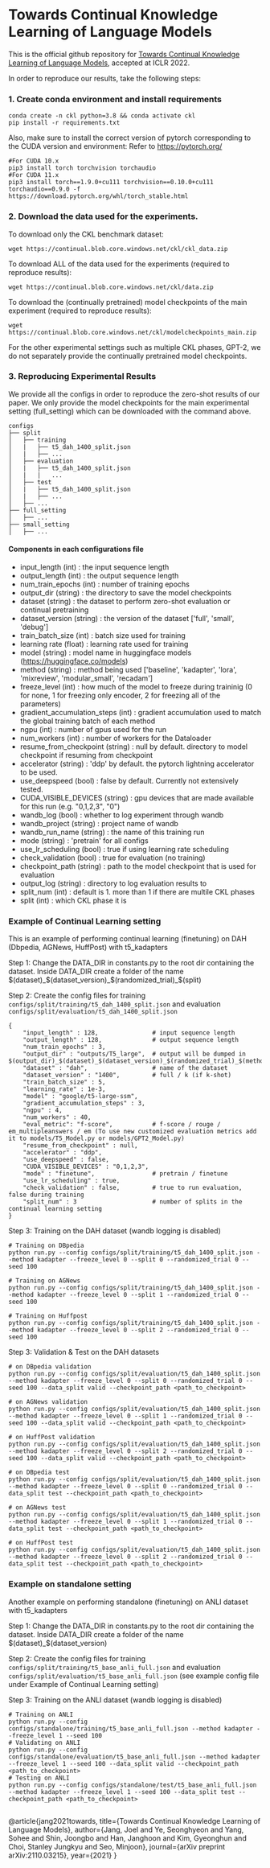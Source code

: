 # Towards Continual Knowledge Learning of Language Models

This is the official github repository for [Towards Continual Knowledge Learning of Language Models](https://arxiv.org/abs/2110.03215), accepted at ICLR 2022.

In order to reproduce our results, take the following steps:
### 1. Create conda environment and install requirements
```
conda create -n ckl python=3.8 && conda activate ckl
pip install -r requirements.txt
```

Also, make sure to install the correct version of pytorch corresponding to the CUDA version and environment:
Refer to https://pytorch.org/
```
#For CUDA 10.x
pip3 install torch torchvision torchaudio
#For CUDA 11.x
pip3 install torch==1.9.0+cu111 torchvision==0.10.0+cu111 torchaudio==0.9.0 -f https://download.pytorch.org/whl/torch_stable.html
```

### 2. Download the data used for the experiments.
To download only the CKL benchmark dataset:
```
wget https://continual.blob.core.windows.net/ckl/ckl_data.zip
```

To download ALL of the data used for the experiments (required to reproduce results):
```
wget https://continual.blob.core.windows.net/ckl/data.zip
```

To download the (continually pretrained) model checkpoints of the main experiment (required to reproduce results):
```
wget https://continual.blob.core.windows.net/ckl/modelcheckpoints_main.zip
```

For the other experimental settings such as multiple CKL phases, GPT-2, we do not separately provide the continually pretrained model checkpoints.

### 3. Reproducing Experimental Results
We provide all the configs in order to reproduce the zero-shot results of our paper. We only provide the model checkpoints for the main experimental setting (full_setting) which can be downloaded with the command above.

    configs
    ├── split
    │   ├── training
    │   |   ├── t5_dah_1400_split.json
    │   |   ├── ...    
    │   ├── evaluation
    │   |   ├── t5_dah_1400_split.json
    │   |   |   ...
    │   ├── test
    │   |   ├── t5_dah_1400_split.json
    │   |   ├── ...
    │   ├── ...
    ├── full_setting
    │   ├── ...
    ├── small_setting
    │   ├── ...             

#### Components in each configurations file
- input_length (int) : the input sequence length
- output_length (int) : the output sequence length
- num_train_epochs (int) : number of training epochs 
- output_dir (string) : the directory to save the model checkpoints
- dataset (string) : the dataset to perform zero-shot evaluation or continual pretraining
- dataset_version (string) : the version of the dataset ['full', 'small', 'debug']
- train_batch_size (int) : batch size used for training
- learning rate (float) : learning rate used for training
- model (string) : model name in huggingface models (https://huggingface.co/models)
- method (string) : method being used ['baseline', 'kadapter', 'lora', 'mixreview', 'modular_small', 'recadam']
- freeze_level (int) : how much of the model to freeze during traininig (0 for none, 1 for freezing only encoder, 2 for freezing all of the parameters)
- gradient_accumulation_steps (int) : gradient accumulation used to match the global training batch of each method
- ngpu (int) : number of gpus used for the run
- num_workers (int) : number of workers for the Dataloader
- resume_from_checkpoint (string) : null by default. directory to model checkpoint if resuming from checkpoint
- accelerator (string) : 'ddp' by default. the pytorch lightning accelerator to be used. 
- use_deepspeed (bool) : false by default. Currently not extensively tested.
- CUDA_VISIBLE_DEVICES (string) : gpu devices that are made available for this run (e.g. "0,1,2,3", "0")
- wandb_log (bool) : whether to log experiment through wandb
- wandb_project (string) : project name of wandb
- wandb_run_name (string) : the name of this training run
- mode (string) : 'pretrain' for all configs
- use_lr_scheduling (bool) : true if using learning rate scheduling
- check_validation (bool) : true for evaluation (no training)
- checkpoint_path (string) : path to the model checkpoint that is used for evaluation
- output_log (string) : directory to log evaluation results to
- split_num (int) : default is 1. more than 1 if there are multile CKL phases
- split (int) : which CKL phase it is

### Example of Continual Learning setting 
This is an example of performing continual learning (finetuning) on DAH (Dbpedia, AGNews, HuffPost) with t5_kadapters

Step 1: Change the DATA_DIR in constants.py to the root dir containing the dataset. Inside DATA_DIR create a folder of the name $(dataset)_$(dataset_version)_$(randomized_trial)_$(split)

Step 2: Create the config files for training `configs/split/training/t5_dah_1400_split.json` and evaluation `configs/split/evaluation/t5_dah_1400_split.json`

```
{
    "input_length" : 128,               # input sequence length
    "output_length" : 128,              # output sequence length
    "num_train_epochs" : 3,
    "output_dir" : "outputs/T5_large",  # output will be dumped in $(output_dir)_$(dataset)_$(dataset_version)_$(randomized_trial)_$(method)_freeze_$(freeze_level)_seed_$(seed)_split$(split)
    "dataset" : "dah",                  # name of the dataset
    "dataset_version" : "1400",         # full / k (if k-shot)
    "train_batch_size" : 5,
    "learning_rate" : 1e-3,
    "model" : "google/t5-large-ssm",
    "gradient_accumulation_steps" : 3,
    "ngpu" : 4,
    "num_workers" : 40,
    "eval_metric": "f-score",           # f-score / rouge / em_multipleanswers / em (To use new customized evaluation metrics add it to models/T5_Model.py or models/GPT2_Model.py)
    "resume_from_checkpoint" : null,
    "accelerator" : "ddp",
    "use_deepspeed" : false,
    "CUDA_VISIBLE_DEVICES" : "0,1,2,3",
    "mode" : "finetune",                # pretrain / finetune 
    "use_lr_scheduling" : true,
    "check_validation" : false,         # true to run evaluation, false during training
    "split_num" : 3                     # number of splits in the continual learning setting 
}
```

Step 3: Training on the DAH dataset (wandb logging is disabled)
```
# Training on DBpedia 
python run.py --config configs/split/training/t5_dah_1400_split.json --method kadapter --freeze_level 0 --split 0 --randomized_trial 0 --seed 100

# Training on AGNews
python run.py --config configs/split/training/t5_dah_1400_split.json --method kadapter --freeze_level 0 --split 1 --randomized_trial 0 --seed 100

# Training on Huffpost
python run.py --config configs/split/training/t5_dah_1400_split.json --method kadapter --freeze_level 0 --split 2 --randomized_trial 0 --seed 100
```

Step 3: Validation & Test on the DAH datasets 
```
# on DBpedia validation
python run.py --config configs/split/evaluation/t5_dah_1400_split.json --method kadapter --freeze_level 0 --split 0 --randomized_trial 0 --seed 100 --data_split valid --checkpoint_path <path_to_checkpoint>

# on AGNews validation
python run.py --config configs/split/evaluation/t5_dah_1400_split.json --method kadapter --freeze_level 0 --split 1 --randomized_trial 0 --seed 100 --data_split valid --checkpoint_path <path_to_checkpoint> 

# on HuffPost validation
python run.py --config configs/split/evaluation/t5_dah_1400_split.json --method kadapter --freeze_level 0 --split 2 --randomized_trial 0 --seed 100 --data_split valid --checkpoint_path <path_to_checkpoint> 

# on DBpedia test
python run.py --config configs/split/evaluation/t5_dah_1400_split.json --method kadapter --freeze_level 0 --split 0 --randomized_trial 0 --data_split test --checkpoint_path <path_to_checkpoint>

# on AGNews test
python run.py --config configs/split/evaluation/t5_dah_1400_split.json --method kadapter --freeze_level 0 --split 1 --randomized_trial 0 --data_split test --checkpoint_path <path_to_checkpoint>

# on HuffPost test
python run.py --config configs/split/evaluation/t5_dah_1400_split.json --method kadapter --freeze_level 0 --split 2 --randomized_trial 0 --data_split test --checkpoint_path <path_to_checkpoint>
```

### Example on standalone setting 
Another example on performing standalone (finetuning) on ANLI dataset  with t5_kadapters 

Step 1: Change the DATA_DIR in constants.py to the root dir containing the dataset. Inside DATA_DIR create a folder of the name $(dataset)_$(dataset_version)

Step 2:  Create the config files for training `configs/split/training/t5_base_anli_full.json` and evaluation `configs/split/evaluation/t5_base_anli_full.json` (see example config file under Example of Continual Learning setting)

Step 3: Training on the ANLI dataset (wandb logging is disabled)
```
# Training on ANLI 
python run.py --config configs/standalone/training/t5_base_anli_full.json --method kadapter --freeze_level 1 --seed 100 
# Validating on ANLI 
python run.py --config configs/standalone/evaluation/t5_base_anli_full.json --method kadapter --freeze_level 1 --seed 100 --data_split valid --checkpoint_path <path_to_checkpoint>
# Testing on ANLI 
python run.py --config configs/standalone/test/t5_base_anli_full.json --method kadapter --freeze_level 1 --seed 100 --data_split test --checkpoint_path <path_to_checkpoint>


```
@article{jang2021towards,
  title={Towards Continual Knowledge Learning of Language Models},
  author={Jang, Joel and Ye, Seonghyeon and Yang, Sohee and Shin, Joongbo and Han, Janghoon and Kim, Gyeonghun and Choi, Stanley Jungkyu and Seo, Minjoon},
  journal={arXiv preprint arXiv:2110.03215},
  year={2021}
}
```
